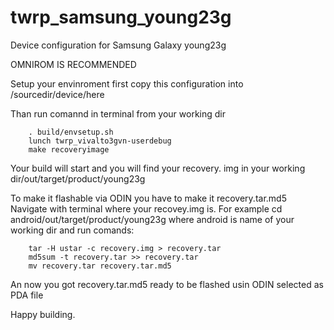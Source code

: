 # twrp_samsung_young23g
Device configuration for Samsung Galaxy young23g

OMNIROM IS RECOMMENDED

Setup your envinroment first
copy this configuration into /sourcedir/device/here

Than run comannd in terminal from your working dir

        . build/envsetup.sh
        lunch twrp_vivalto3gvn-userdebug
        make recoveryimage

Your build will start and you will find your recovery. img in
your working dir/out/target/product/young23g

To make it flashable via ODIN you have to make it recovery.tar.md5
Navigate with terminal where your recovey.img is.
For example cd android/out/target/product/young23g
where android is name of your working dir
and run comands:

        tar -H ustar -c recovery.img > recovery.tar
        md5sum -t recovery.tar >> recovery.tar
        mv recovery.tar recovery.tar.md5
        
An now you got recovery.tar.md5 ready to be flashed usin ODIN selected as PDA file

Happy building.




